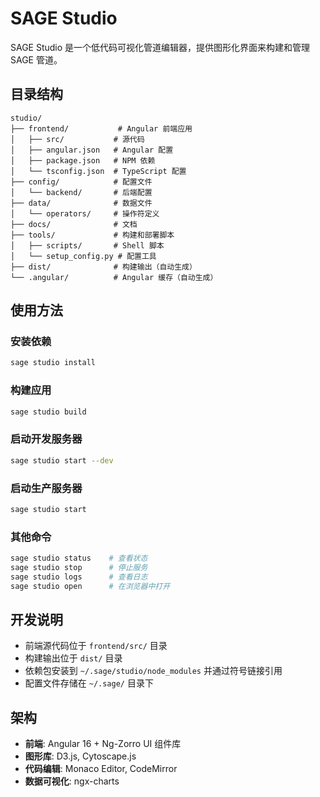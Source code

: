 # SAGE Studio

SAGE Studio 是一个低代码可视化管道编辑器，提供图形化界面来构建和管理 SAGE 管道。

## 目录结构

```
studio/
├── frontend/           # Angular 前端应用
│   ├── src/           # 源代码
│   ├── angular.json   # Angular 配置
│   ├── package.json   # NPM 依赖
│   └── tsconfig.json  # TypeScript 配置
├── config/            # 配置文件
│   └── backend/       # 后端配置
├── data/              # 数据文件
│   └── operators/     # 操作符定义
├── docs/              # 文档
├── tools/             # 构建和部署脚本
│   ├── scripts/       # Shell 脚本
│   └── setup_config.py # 配置工具
├── dist/              # 构建输出（自动生成）
└── .angular/          # Angular 缓存（自动生成）
```

## 使用方法

### 安装依赖
```bash
sage studio install
```

### 构建应用
```bash
sage studio build
```

### 启动开发服务器
```bash
sage studio start --dev
```

### 启动生产服务器
```bash
sage studio start
```

### 其他命令
```bash
sage studio status    # 查看状态
sage studio stop      # 停止服务
sage studio logs      # 查看日志
sage studio open      # 在浏览器中打开
```

## 开发说明

- 前端源代码位于 `frontend/src/` 目录
- 构建输出位于 `dist/` 目录
- 依赖包安装到 `~/.sage/studio/node_modules` 并通过符号链接引用
- 配置文件存储在 `~/.sage/` 目录下

## 架构

- **前端**: Angular 16 + Ng-Zorro UI 组件库
- **图形库**: D3.js, Cytoscape.js
- **代码编辑**: Monaco Editor, CodeMirror
- **数据可视化**: ngx-charts